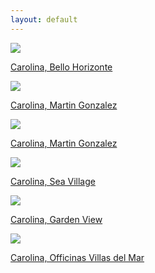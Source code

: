 ```yaml
---
layout: default
---
```


<div class="preview-panel">
	<a href="/Edweb/2015/10/07/Carolina,-Bello-Horizonte/">
		<img class="preview-images" src="/Edweb/Propiedades/venta/Bello-Horizonte-Carolina/bh3.jpg">
		<p>Carolina, Bello Horizonte</p>
	</a>
</div>
<div class="preview-panel">
	<a href="/Edweb/2015/10/08/Carolina,-Martin-Gonzalez/">
		<img class="preview-images" src="/Edweb/Propiedades/venta/Bo. Martin Gonzalez- Carolina/IMG_0691.JPG">
		<p>Carolina, Martin Gonzalez</p>
	</a>
</div>
<div class="preview-panel">
	<a href="/Edweb/2015/10/30/vistamar-marina/">
		<img class="preview-images" src="/Edweb/Propiedades/venta/Carolina, Vistamar Marina/NRG10.JPG">
		<p>Carolina, Martin Gonzalez</p>
	</a>
</div>
<div class="preview-panel">
	<a href="/Edweb/2015/11/02/Cape-Sea-Village-Carolina/">
		<img class="preview-images" src="/Edweb/Propiedades/venta/Isla Verde, Cape Sea Village/NRG18.jpg">
		<p>Carolina, Sea Village </p>
	</a>
</div>
<div class="preview-panel">
	<a href="/Edweb/2015/11/06/Garden-View-Carolina/">
		<img class="preview-images" src="/Edweb/Propiedades/venta/Carolina, Garden View/1.jpg">
		<p>Carolina, Garden View</p>
	</a>
</div>
<div class="preview-panel">
	<a href="/Edweb/2015/11/07/Villas-del-mar-carolina/">
		<img class="preview-images" src="/Edweb/Propiedades/venta/Oficina Isla Verde Villas del Mar/ea 1-15 (11).jpg">
		<p>Carolina, Officinas Villas del Mar</p>
	</a>
</div>
